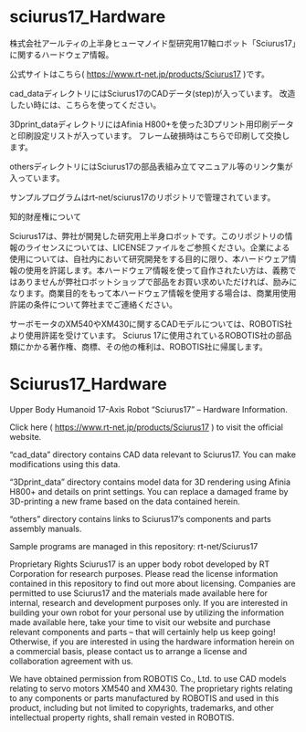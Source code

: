 # sciurus17_Hardware
株式会社アールティの上半身ヒューマノイド型研究用17軸ロボット「Sciurus17」に関するハードウェア情報。

公式サイトはこちら( https://www.rt-net.jp/products/Sciurus17 )です。

cad_dataディレクトリにはSciurus17のCADデータ(step)が入っています。 改造したい時には、こちらを使ってください。

3Dprint_dataディレクトリにはAfinia H800+を使った3Dプリント用印刷データと印刷設定リストが入っています。 フレーム破損時はこちらで印刷して交換します。

othersディレクトリにはSciurus17の部品表組み立てマニュアル等のリンク集が入っています。

サンプルプログラムはrt-net/sciurus17のリポジトリで管理されています。

知的財産権について

Sciurus17は、弊社が開発した研究用上半身ロボットです。このリポジトリの情報のライセンスについては、LICENSEファイルをご参照ください。企業による使用については、自社内において研究開発をする目的に限り、本ハードウェア情報の使用を許諾します。本ハードウェア情報を使って自作されたい方は、義務ではありませんが弊社ロボットショップで部品をお買い求めいただければ、励みになります。商業目的をもって本ハードウェア情報を使用する場合は、商業用使用許諾の条件について弊社までご連絡ください。

サーボモータのXM540やXM430に関するCADモデルについては、ROBOTIS社より使用許諾を受けています。 Sciurus 17に使用されているROBOTIS社の部品類にかかる著作権、商標、その他の権利は、ROBOTIS社に帰属します。


# Sciurus17_Hardware
Upper Body Humanoid 17-Axis Robot “Sciurus17” – Hardware Information.

Click here ( https://www.rt-net.jp/products/Sciurus17 ) to visit the official website.

“cad_data” directory contains CAD data relevant to Sciurus17. You can make modifications using this data.

“3Dprint_data” directory contains model data for 3D rendering using Afinia H800+ and details on print settings. You can replace a damaged frame by 3D-printing a new frame based on the data contained herein.

“others” directory contains links to Sciurus17’s components and parts assembly manuals.

Sample programs are managed in this repository: rt-net/Sciurus17

Proprietary Rights
Sciurus17 is an upper body robot developed by RT Corporation for research purposes. Please read the license information contained in this repository to find out more about licensing. Companies are permitted to use Sciurus17 and the materials made available here for internal, research and development purposes only. If you are interested in building your own robot for your personal use by utilizing the information made available here, take your time to visit our website and purchase relevant components and parts – that will certainly help us keep going! Otherwise, if you are interested in using the hardware information herein on a commercial basis, please contact us to arrange a license and collaboration agreement with us.

We have obtained permission from ROBOTIS Co., Ltd. to use CAD models relating to servo motors XM540 and XM430. The proprietary rights relating to any components or parts manufactured by ROBOTIS and used in this product, including but not limited to copyrights, trademarks, and other intellectual property rights, shall remain vested in ROBOTIS.

